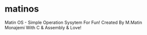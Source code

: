 # matinos
Matin OS - Simple Operation Sysytem For Fun!  Created By M.Matin Monajemi With C &amp; Assembly &amp; Love!
